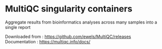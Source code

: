 # MultiQC singularity containers

Aggregate results from bioinformatics analyses across many samples into a single report


Downloaded from :  https://github.com/ewels/MultiQC/releases
Documentation : https://multiqc.info/docs/